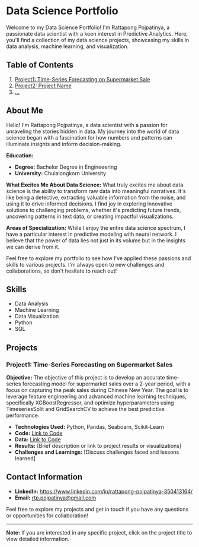 # Data Science Portfolio

Welcome to my Data Science Portfolio! I'm Rattapong Pojpatinya, 
a passionate data scientist with a keen interest in Predictive Analytics. 
Here, you'll find a collection of my data science projects, showcasing my skills in data analysis, machine learning, and visualization.

## Table of Contents

1. [Project1: Time-Series Forecasting on Supermarket Sale](./Projects/Project1/README.md)
2. [Project2: Project Name](./Projects/Project2/README.md)
3. [...](#)

## About Me

Hello! I'm Rattapong Pojpatinya, a data scientist with a passion for unraveling the stories hidden in data. 
My journey into the world of data science began with a fascination for how numbers and patterns can illuminate insights and inform decision-making.

**Education:**
- **Degree:** Bachelor Degree in Engineeering
- **University:** Chulalongkorn University

**What Excites Me About Data Science:**
What truly excites me about data science is the ability to transform raw data into meaningful narratives. It's like being a detective, extracting valuable information from the noise, and using it to drive informed decisions. I find joy in exploring innovative solutions to challenging problems, whether it's predicting future trends, uncovering patterns in text data, or creating impactful visualizations.

**Areas of Specialization:**
While I enjoy the entire data science spectrum, I have a particular interest in predictive modeling with neural network. I believe that the power of data lies not just in its volume but in the insights we can derive from it.

Feel free to explore my portfolio to see how I've applied these passions and skills to various projects. I'm always open to new challenges and collaborations, so don't hesitate to reach out!

## Skills

- Data Analysis
- Machine Learning
- Data Visualization
- Python
- SQL

## Projects

### Project1: Time-Series Forecasting on Supermarket Sales

**Objective:**
The objective of this project is to develop an accurate time-series forecasting model for supermarket sales over a 2-year period, with a focus on capturing the peak sales during Chinese New Year. The goal is to leverage feature engineering and advanced machine learning techniques, specifically XGBoostRegressor, and optimize hyperparameters using TimeseriesSplit and GridSearchCV to achieve the best predictive performance.

- **Technologies Used:** Python, Pandas, Seaboarn, Scikit-Learn
- **Code:** [Link to Code](./Projects/Project1/code)
- **Data:** [Link to Code](./Projects/Project1/data)
- **Results:** [Brief description or link to project results or visualizations]
- **Challenges and Learnings:** [Discuss challenges faced and lessons learned]


## Contact Information

- **LinkedIn:** https://www.linkedin.com/in/rattapong-pojpatinya-350413164/
- **Email:** rtp.pojpatinya@gmail.com

Feel free to explore my projects and get in touch if you have any questions or opportunities for collaboration!

---

**Note:** If you are interested in any specific project, click on the project title to view detailed information.
